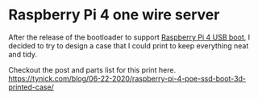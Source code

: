 # Raspberry Pi 4 one wire server
After the release of the bootloader to support [Raspberry Pi 4 USB boot](https://tynick.com/blog/05-22-2020/raspberry-pi-4-boot-from-usb/ "Raspberry Pi SSD Boot on tynick.com"), I decided to try to design a case that I could print to keep everything neat and tidy. 

Checkout the post and parts list for this print here.
https://tynick.com/blog/06-22-2020/raspberry-pi-4-poe-ssd-boot-3d-printed-case/

